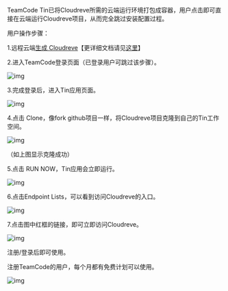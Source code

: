 TeamCode Tin已将Cloudreve所需的云端运行环境打包成容器，用户点击即可直接在云端运行Cloudreve项目，从而完全跳过安装配置过程。

用户操作步骤：

1.远程云端[生成 Cloudreve](https://www.teamcode.com/tin/clone?applicationId=270604044600766464)【更详细文档请见[这里](https://www.teamcode.com/docs/tin/clone-tin/)】

2.进入TeamCode登录页面（已登录用户可跳过该步骤）。

![img](https://static01.teamcode.com/docs/202112201843463.png)

3.完成登录后，进入Tin应用页面。

![img](https://static01.teamcode.com/docs/202112201843272.png)

4.点击 Clone，像fork github项目一样，将Cloudreve项目克隆到自己的Tin工作空间。

![img](https://static01.teamcode.com/docs/202112201843030.png)

（如上图显示克隆成功）

5.点击 RUN NOW，Tin应用会立即运行。

![img](https://static01.teamcode.com/docs/202112201843160.png)

6.点击Endpoint Lists，可以看到访问Cloudreve的入口。

![img](https://static01.teamcode.com/docs/202112201843049.png)

7.点击图中红框的链接，即可立即访问Cloudreve。

![img](https://static01.teamcode.com/docs/202112201844192.png)

注册/登录后即可使用。



注册TeamCode的用户，每个月都有免费计划可以使用。

![img](https://static01.teamcode.com/docs/202112201844339.png)